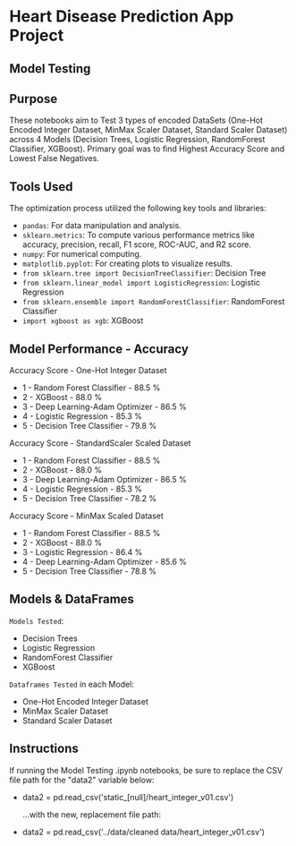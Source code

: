 # Heart Disease Prediction App Project

## Model Testing

## Purpose
These notebooks aim to Test 3 types of encoded DataSets (One-Hot Encoded Integer Dataset, MinMax Scaler Dataset, Standard Scaler Dataset) across 4 Models  (Decision Trees, Logistic Regression, RandomForest Classifier, XGBoost). Primary goal was to find Highest Accuracy Score and Lowest False Negatives.

## Tools Used

The optimization process utilized the following key tools and libraries:
- `pandas`: For data manipulation and analysis.
- `sklearn.metrics`: To compute various performance metrics like accuracy, precision, recall, F1 score, ROC-AUC, and R2 score.
- `numpy`: For numerical computing.
- `matplotlib.pyplot`: For creating plots to visualize results.
- `from sklearn.tree import DecisionTreeClassifier`: Decision Tree
- `from sklearn.linear_model import LogisticRegression`: Logistic Regression
- `from sklearn.ensemble import RandomForestClassifier`: RandomForest Classifier
- `import xgboost as xgb`: XGBoost


## Model Performance - Accuracy

Accuracy Score - One-Hot Integer Dataset
- 1 - Random Forest Classifier - 88.5 %
- 2 - XGBoost - 88.0 %
- 3 - Deep Learning-Adam Optimizer - 86.5 %
- 4 - Logistic Regression - 85.3 %
- 5 - Decision Tree Classifier - 79.8 %

Accuracy Score - StandardScaler Scaled Dataset
- 1 - Random Forest Classifier - 88.5 %
- 2 - XGBoost - 88.0 %
- 3 - Deep Learning-Adam Optimizer - 86.5 %
- 4 - Logistic Regression - 85.3 %
- 5 - Decision Tree Classifier - 78.2 %

Accuracy Score - MinMax Scaled Dataset
- 1 - Random Forest Classifier - 88.5 %
- 2 - XGBoost - 88.0 %
- 3 - Logistic Regression - 86.4 %
- 4 - Deep Learning-Adam Optimizer - 85.6 %
- 5 - Decision Tree Classifier - 78.8 %


## Models & DataFrames

`Models Tested`:
  - Decision Trees
  - Logistic Regression
  - RandomForest Classifier
  - XGBoost

`Dataframes Tested` in each Model:
  - One-Hot Encoded Integer Dataset
  - MinMax Scaler Dataset
  - Standard Scaler Dataset


## Instructions

If running the Model Testing .ipynb notebooks, be sure to replace the CSV file path for the  "data2" variable below:

- data2 = pd.read_csv('static_[null]/heart_integer_v01.csv')

  ...with the new, replacement file path:

- data2 = pd.read_csv('../data/cleaned data/heart_integer_v01.csv')



